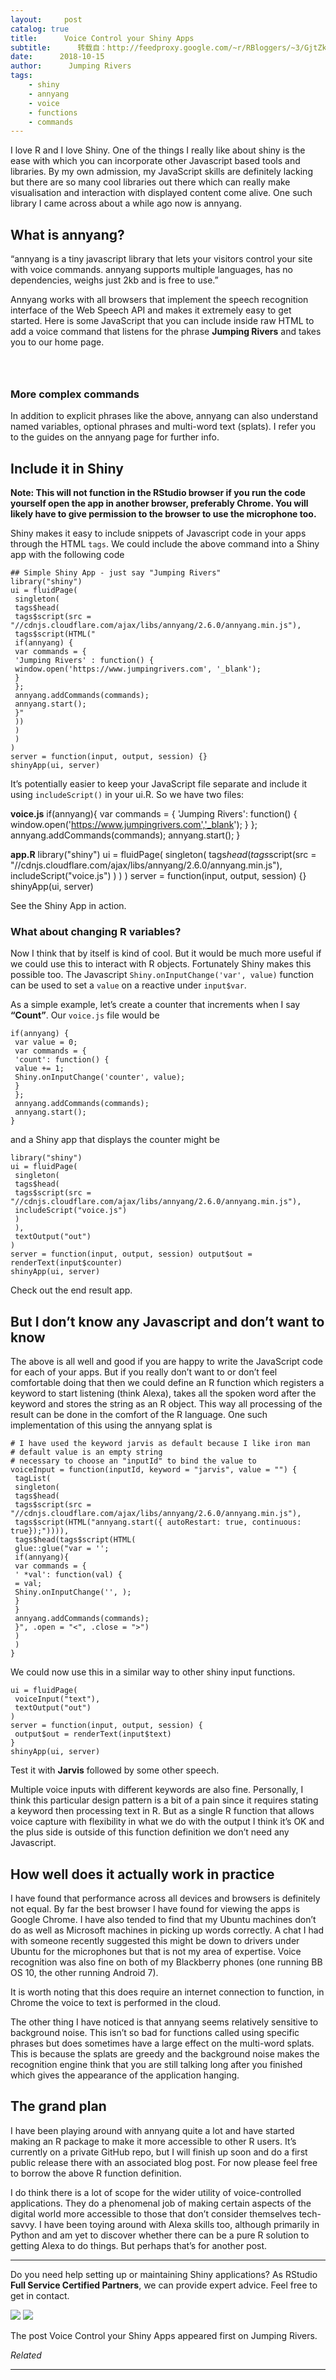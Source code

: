 ```yaml
---
layout:     post
catalog: true
title:      Voice Control your Shiny Apps
subtitle:      转载自：http://feedproxy.google.com/~r/RBloggers/~3/GjtZkAby1U4/
date:      2018-10-15
author:      Jumping Rivers
tags:
    - shiny
    - annyang
    - voice
    - functions
    - commands
---
```






I love R and I love Shiny. One of the things I really like about shiny is the ease with which you can incorporate other Javascript based tools and libraries. By my own admission, my JavaScript skills are definitely lacking but there are so many cool libraries out there which can really make visualisation and interaction with displayed content come alive. One such library I came across about a while ago now is annyang.

## What is annyang?

> 
“annyang is a tiny javascript library that lets your visitors control your site with voice commands. annyang supports multiple languages, has no dependencies, weighs just 2kb and is free to use.”


Annyang works with all browsers that implement the speech recognition interface of the Web Speech API and makes it extremely easy to get started. Here is some JavaScript that you can include inside raw HTML to add a voice command that listens for the phrase **Jumping Rivers** and takes you to our home page.

```



```

### More complex commands

In addition to explicit phrases like the above, annyang can also understand named variables, optional phrases and multi-word text (splats). I refer you to the guides on the annyang page for further info.

## Include it in Shiny

**Note: This will not function in the RStudio browser if you run the code yourself open the app in another browser, preferably Chrome. You will likely have to give permission to the browser to use the microphone too.**

Shiny makes it easy to include snippets of Javascript code in your apps through the HTML `tags`. We could include the above command into a Shiny app with the following code

```
## Simple Shiny App - just say "Jumping Rivers"
library("shiny")
ui = fluidPage(
 singleton(
 tags$head(
 tags$script(src = "//cdnjs.cloudflare.com/ajax/libs/annyang/2.6.0/annyang.min.js"),
 tags$script(HTML("
 if(annyang) {
 var commands = {
 'Jumping Rivers' : function() {
 window.open('https://www.jumpingrivers.com', '_blank');
 } 
 };
 annyang.addCommands(commands);
 annyang.start();
 }"
 ))
 )
 )
)
server = function(input, output, session) {}
shinyApp(ui, server)

```

It’s potentially easier to keep your JavaScript file separate and include it using `includeScript()` in your ui.R. So we have two files:


**voice.js**
if(annyang){
 var commands = {
 'Jumping Rivers': function() {
 window.open('https://www.jumpingrivers.com','_blank');
 } 
 };
 annyang.addCommands(commands);
 annyang.start();
}



**app.R**
library("shiny")
ui = fluidPage(
 singleton(
 tags$head(
 tags$script(src = "//cdnjs.cloudflare.com/ajax/libs/annyang/2.6.0/annyang.min.js"),
 includeScript("voice.js")
 )
 )
)
server = function(input, output, session) {}
shinyApp(ui, server)



See the Shiny App in action.

### What about changing R variables?

Now I think that by itself is kind of cool. But it would be much more useful if we could use this to interact with R objects. Fortunately Shiny makes this possible too. The Javascript `Shiny.onInputChange('var', value)` function can be used to set a `value` on a reactive under `input$var`.

As a simple example, let’s create a counter that increments when I say **“Count”**. Our `voice.js` file would be

```
if(annyang) {
 var value = 0;
 var commands = {
 'count': function() {
 value += 1;
 Shiny.onInputChange('counter', value);
 }
 };
 annyang.addCommands(commands);
 annyang.start();
}

```

and a Shiny app that displays the counter might be

```
library("shiny")
ui = fluidPage(
 singleton(
 tags$head(
 tags$script(src = "//cdnjs.cloudflare.com/ajax/libs/annyang/2.6.0/annyang.min.js"),
 includeScript("voice.js")
 )
 ),
 textOutput("out")
)
server = function(input, output, session) output$out = renderText(input$counter)
shinyApp(ui, server)

```

Check out the end result app.

## But I don’t know any Javascript and don’t want to know

The above is all well and good if you are happy to write the JavaScript code for each of your apps. But if you really don’t want to or don’t feel comfortable doing that then we could define an R function which registers a keyword to start listening (think Alexa), takes all the spoken word after the keyword and stores the string as an R object. This way all processing of the result can be done in the comfort of the R language. One such implementation of this using the annyang splat is

```
# I have used the keyword jarvis as default because I like iron man
# default value is an empty string
# necessary to choose an "inputId" to bind the value to
voiceInput = function(inputId, keyword = "jarvis", value = "") {
 tagList(
 singleton(
 tags$head(
 tags$script(src = "//cdnjs.cloudflare.com/ajax/libs/annyang/2.6.0/annyang.min.js"),
 tags$script(HTML("annyang.start({ autoRestart: true, continuous: true});")))),
 tags$head(tags$script(HTML(
 glue::glue("var = '';
 if(annyang){
 var commands = {
 ' *val': function(val) {
 = val;
 Shiny.onInputChange('', );
 }
 }
 annyang.addCommands(commands);
 }", .open = "<", .close = ">")
 )
 )
}

```

We could now use this in a similar way to other shiny input functions.

```
ui = fluidPage(
 voiceInput("text"),
 textOutput("out")
)
server = function(input, output, session) {
 output$out = renderText(input$text)
}
shinyApp(ui, server)

```

Test it with **Jarvis** followed by some other speech.

Multiple voice inputs with different keywords are also fine. Personally, I think this particular design pattern is a bit of a pain since it requires stating a keyword then processing text in R. But as a single R function that allows voice capture with flexibility in what we do with the output I think it’s OK and the plus side is outside of this function definition we don’t need any Javascript.

## How well does it actually work in practice

I have found that performance across all devices and browsers is definitely not equal. By far the best browser I have found for viewing the apps is Google Chrome. I have also tended to find that my Ubuntu machines don’t do as well as Microsoft machines in picking up words correctly. A chat I had with someone recently suggested this might be down to drivers under Ubuntu for the microphones but that is not my area of expertise. Voice recognition was also fine on both of my Blackberry phones (one running BB OS 10, the other running Android 7).

It is worth noting that this does require an internet connection to function, in Chrome the voice to text is performed in the cloud.

The other thing I have noticed is that annyang seems relatively sensitive to background noise. This isn’t so bad for functions called using specific phrases but does sometimes have a large effect on the multi-word splats. This is because the splats are greedy and the background noise makes the recognition engine think that you are still talking long after you finished which gives the appearance of the application hanging.

## The grand plan

I have been playing around with annyang quite a lot and have started making an R package to make it more accessible to other R users. It’s currently on a private GitHub repo, but I will finish up soon and do a first public release there with an associated blog post. For now please feel free to borrow the above R function definition.

I do think there is a lot of scope for the wider utility of voice-controlled applications. They do a phenomenal job of making certain aspects of the digital world more accessible to those that don’t consider themselves tech-savvy. I have been toying around with Alexa skills too, although primarily in Python and am yet to discover whether there can be a pure R solution to getting Alexa to do things. But perhaps that’s for another post.

---

Do you need help setting up or maintaining Shiny applications? As RStudio **Full Service Certified Partners**, we can provide expert advice. Feel free to get in contact.

![](https://i2.wp.com/www.jumpingrivers.com/wp-content/uploads/2018/09/300_125.jpg?w=456&ssl=1)
![](https://i2.wp.com/www.jumpingrivers.com/wp-content/uploads/2018/09/300_125.jpg?w=456&ssl=1)


The post Voice Control your Shiny Apps appeared first on Jumping Rivers.


*Related*








---
